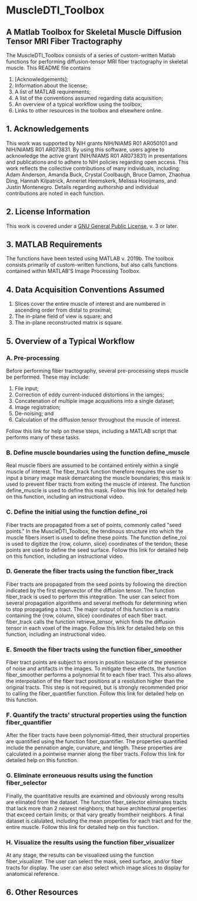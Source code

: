 # MuscleDTI_Toolbox
## A Matlab Toolbox for Skeletal Muscle Diffusion Tensor MRI Fiber Tractography 

The MuscleDTI_Toolbox consists of a series of custom-written Matlab functions for performing diffusion-tensor MRI fiber tractography in skeletal muscle. This README file contains
  1) [Acknowledgements];
  2) Information about the license;
  3) A list of MATLAB requirements;
  4) A list of the conventions assumed regarding data acquisition;
  5) An overview of a typical workflow using the toolbox;
  6) Links to other resources in the toolbox and elsewhere online.

## 1. Acknowledgements
This work was supported by NIH grants NIH/NIAMS R01 AR050101 and NIH/NIAMS R01 AR073831. By using this software, users agree to acknowledge the active grant (NIH/NIAMS R01 AR073831) in presentations and publications and to adhere to NIH policies regarding open access. This work reflects the collective contributions of many individuals, including: Adam Anderson, Amanda Buck, Crystal Coolbaugh, Bruce Damon, Zhaohua Ding, Hannah Kilpatrick, Anneriet Heemskerk, Melissa Hooijmans, and Justin Montenegro. Details regarding authorship and individual contributions are noted in each function.

## 2. License Information
This work is covered under a [GNU General Public License](https://github.com/bdamon/MuscleDTI_Toolbox/blob/master/LICENSE.md), v. 3 or later.

## 3. MATLAB Requirements
The functions have been tested using MATLAB v. 2019b.  The toolbox consists primarily of custom-written functions, but also calls functions contained within MATLAB'S Image Processing Toolbox.

## 4. Data Acquisition Conventions Assumed 
  1) Slices cover the entire muscle of interest and are numbered in ascending order from distal to proximal;
  2) The in-plane field of view is square; and
  3) The in-plane reconstructed matrix is square.

## 5. Overview of a Typical Workflow

### A. Pre-processing
Before performing fiber tractography, several pre-processing steps muscle be performed.  These may include:
  1) File input;
  2) Correction of eddy current-induced distortions in the iamges;
  3) Concatenation of multiple image acqusitions into a single dataset;
  4) Image registration;
  5) De-noising; and
  6) Calculation of the diffusion tensor throughout the muscle of interest.

Follow this link for help on these steps, including a MATLAB script that performs many of these tasks.

### B. Define muscle boundaries using the function define_muscle
Real muscle fibers are assumed to be contained entirely within a single muscle of interest. The fiber_track function therefore requires the user to input a binary image mask demarcating the muscle boundaries; this mask is used to prevent fiber tracts from exiting the muscle of interest. The function define_muscle is used to define this mask. Follow this link for detailed help on this function, including an instructional video.

### C. Define the initial using the function define_roi
Fiber tracts are propagated from a set of points, commonly called "seed points." In the MuscleDTI_Toolbox, the tendinous structure into which the muscle fibers insert is used to define these points. The function define_roi is used to digitize the {row, column, slice} coordinates of the tendon; these points are used to define the seed surface. Follow this link for detailed help on this function, including an instructional video.

### D. Generate the fiber tracts using the function fiber_track
Fiber tracts are propagated from the seed points by following the direction indicated by the first eigenvector of the diffusion tensor. The function fiber_track is used to perform this integration. The user can select from several propagation algorithms and several methods for determining when to stop propagating a tract. The major output of this function is a matrix containing the {row, column, slice} coordinates of each fiber tract.  fiber_track calls the function retrieve_tensor, which finds the diffusion tensor in each voxel of the image. Follow this link for detailed help on this function, including an instructional video.

### E. Smooth the fiber tracts using the function fiber_smoother
Fiber tract points are subject to errors in position because of the presence of noise and artifacts in the images. To mitigate these effects, the function fiber_smoother performs a polynomial fit to each fiber tract. This also allows the interpolation of the fiber tract positions at a resolution higher than the original tracts.  This step is not required, but is strongly recommended prior to calling the fiber_quantifier function. Follow this link for detailed help on this function.

### F. Quantify the tracts' structural properties using the function fiber_quantifier
After the fiber tracts have been polynomial-fitted, their structural properties are quantified using the function fiber_quantifier.  The properties quantified include the pennation angle, curvature, and length. These properties are calculated in a pointwise manner along the fiber tracts. Follow this link for detailed help on this function.

### G. Eliminate erroneuous results using the function fiber_selector
Finally, the quantitative results are examined and obviously wrong results are eliinated from the dataset. The function fiber_selector eliminates tracts that lack more than 2 nearest neighbors; that have architectural properties that exceed certain limits; or that vary greatly fromtheir neighbors. A final dataset is calulated, including the mean properties for each tract and for the entire muscle. Follow this link for detailed help on this function.

### H. Visualize the results using the function fiber_visualizer
At any stage, the results can be visualized using the function fiber_visualizer. The user can select the mask, seed surface, and/or fiber tracts for display.  The user can also select which image slices to display for anatomical reference.

## 6. Other Resources
